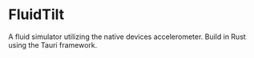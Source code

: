 # FluidTilt
A fluid simulator utilizing the native devices accelerometer. Build in Rust using the Tauri framework.
